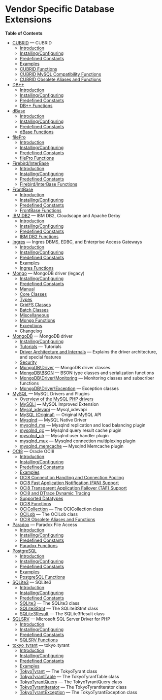 Vendor Specific Database Extensions
===================================

**Table of Contents**

-   [CUBRID](/book/cubrid.html) — CUBRID
    -   [Introduction](/book/cubrid.html#Introduction)
    -   [Installing/Configuring](/book/cubrid.html#Installing/Configuring)
    -   [Predefined Constants](/book/cubrid.html#Predefined%20Constants)
    -   [Examples](/book/cubrid.html#Examples)
    -   [CUBRID Functions](/book/cubrid.html#CUBRID%20Functions)
    -   [CUBRID MySQL Compatibility
        Functions](/book/cubrid.html#CUBRID%20MySQL%20Compatibility%20Functions)
    -   [CUBRID Obsolete Aliases and
        Functions](/book/cubrid.html#CUBRID%20Obsolete%20Aliases%20and%20Functions)
-   [DB++](/book/dbplus.html)
    -   [Introduction](/book/dbplus.html#Introduction)
    -   [Installing/Configuring](/book/dbplus.html#Installing/Configuring)
    -   [Predefined Constants](/book/dbplus.html#Predefined%20Constants)
    -   [DB++ Functions](/book/dbplus.html#DB++%20Functions)
-   [dBase](/book/dbase.html)
    -   [Introduction](/book/dbase.html#Introduction)
    -   [Installing/Configuring](/book/dbase.html#Installing/Configuring)
    -   [Predefined Constants](/book/dbase.html#Predefined%20Constants)
    -   [dBase Functions](/book/dbase.html#dBase%20Functions)
-   [filePro](/book/filepro.html)
    -   [Introduction](/book/filepro.html#Introduction)
    -   [Installing/Configuring](/book/filepro.html#Installing/Configuring)
    -   [Predefined
        Constants](/book/filepro.html#Predefined%20Constants)
    -   [filePro Functions](/book/filepro.html#filePro%20Functions)
-   [Firebird/InterBase](/book/ibase.html)
    -   [Introduction](/book/ibase.html#Introduction)
    -   [Installing/Configuring](/book/ibase.html#Installing/Configuring)
    -   [Predefined Constants](/book/ibase.html#Predefined%20Constants)
    -   [Firebird/InterBase
        Functions](/book/ibase.html#Firebird/InterBase%20Functions)
-   [FrontBase](/book/fbsql.html)
    -   [Introduction](/book/fbsql.html#Introduction)
    -   [Installing/Configuring](/book/fbsql.html#Installing/Configuring)
    -   [Predefined Constants](/book/fbsql.html#Predefined%20Constants)
    -   [FrontBase Functions](/book/fbsql.html#FrontBase%20Functions)
-   [IBM DB2](/book/ibm-db2.html) — IBM DB2, Cloudscape and Apache Derby
    -   [Introduction](/book/ibm-db2.html#Introduction)
    -   [Installing/Configuring](/book/ibm-db2.html#Installing/Configuring)
    -   [Predefined
        Constants](/book/ibm-db2.html#Predefined%20Constants)
    -   [IBM DB2 Functions](/book/ibm-db2.html#IBM%20DB2%20Functions)
-   [Ingres](/book/ingres.html) — Ingres DBMS, EDBC, and Enterprise
    Access Gateways
    -   [Introduction](/book/ingres.html#Introduction)
    -   [Installing/Configuring](/book/ingres.html#Installing/Configuring)
    -   [Predefined Constants](/book/ingres.html#Predefined%20Constants)
    -   [Examples](/book/ingres.html#Examples)
    -   [Ingres Functions](/book/ingres.html#Ingres%20Functions)
-   [Mongo](/book/mongo.html) — MongoDB driver (legacy)
    -   [Installing/Configuring](/book/mongo.html#Installing/Configuring)
    -   [Predefined Constants](/book/mongo.html#Predefined%20Constants)
    -   [Manual](/book/mongo.html#Manual)
    -   [Core Classes](/book/mongo.html#Core%20Classes)
    -   [Types](/book/mongo.html#Types)
    -   [GridFS Classes](/book/mongo.html#GridFS%20Classes)
    -   [Batch Classes](/book/mongo.html#Batch%20Classes)
    -   [Miscellaneous](/book/mongo.html#Miscellaneous)
    -   [Mongo Functions](/book/mongo.html#Mongo%20Functions)
    -   [Exceptions](/book/mongo.html#Exceptions)
    -   [Changelog](/book/mongo.html#Changelog)
-   [MongoDB](/set/mongodb.html) — MongoDB driver
    -   [Installing/Configuring](/set/mongodb.html#Installing/Configuring)
    -   [Tutorials](/set/mongodb.html#Tutorials) — Tutorials
    -   [Driver Architecture and
        Internals](/set/mongodb.html#Driver%20Architecture%20and%20Internals)
        — Explains the driver architecture, and special features
    -   [Security](/set/mongodb.html#Security)
    -   [MongoDB\\Driver](/set/mongodb.html#MongoDB\Driver) — MongoDB
        driver classes
    -   [MongoDB\\BSON](/set/mongodb.html#MongoDB\BSON) — BSON type
        classes and serialization functions
    -   [MongoDB\\Driver\\Monitoring](/set/mongodb.html#MongoDB\Driver\Monitoring)
        — Monitoring classes and subscriber functions
    -   [MongoDB\\Driver\\Exception](/set/mongodb.html#MongoDB\Driver\Exception)
        — Exception classes
-   [MySQL](/set/mysqlinfo.html) — MySQL Drivers and Plugins
    -   [Overview of the MySQL PHP
        drivers](/set/mysqlinfo.html#Overview%20of%20the%20MySQL%20PHP%20drivers)
    -   [MySQLi](/set/mysqlinfo.html#MySQLi) — MySQL Improved Extension
    -   [Mysql\_xdevapi](/set/mysqlinfo.html#Mysql_xdevapi) —
        Mysql\_xdevapi
    -   [MySQL (Original)](/set/mysqlinfo.html#MySQL%20(Original)) —
        Original MySQL API
    -   [Mysqlnd](/set/mysqlinfo.html#Mysqlnd) — MySQL Native Driver
    -   [mysqlnd\_ms](/set/mysqlinfo.html#mysqlnd_ms) — Mysqlnd
        replication and load balancing plugin
    -   [mysqlnd\_qc](/set/mysqlinfo.html#mysqlnd_qc) — Mysqlnd query
        result cache plugin
    -   [mysqlnd\_uh](/set/mysqlinfo.html#mysqlnd_uh) — Mysqlnd user
        handler plugin
    -   [mysqlnd\_mux](/set/mysqlinfo.html#mysqlnd_mux) — Mysqlnd
        connection multiplexing plugin
    -   [mysqlnd\_memcache](/set/mysqlinfo.html#mysqlnd_memcache) —
        Mysqlnd Memcache plugin
-   [OCI8](/book/oci8.html) — Oracle OCI8
    -   [Introduction](/book/oci8.html#Introduction)
    -   [Installing/Configuring](/book/oci8.html#Installing/Configuring)
    -   [Predefined Constants](/book/oci8.html#Predefined%20Constants)
    -   [Examples](/book/oci8.html#Examples)
    -   [OCI8 Connection Handling and Connection
        Pooling](/book/oci8.html#OCI8%20Connection%20Handling%20and%20Connection%20Pooling)
    -   [OCI8 Fast Application Notification (FAN)
        Support](/book/oci8.html#OCI8%20Fast%20Application%20Notification%20(FAN)%20Support)
    -   [OCI8 Transparent Application Failover (TAF)
        Support](/book/oci8.html#OCI8%20Transparent%20Application%20Failover%20(TAF)%20Support)
    -   [OCI8 and DTrace Dynamic
        Tracing](/book/oci8.html#OCI8%20and%20DTrace%20Dynamic%20Tracing)
    -   [Supported Datatypes](/book/oci8.html#Supported%20Datatypes)
    -   [OCI8 Functions](/book/oci8.html#OCI8%20Functions)
    -   [OCICollection](/book/oci8.html#OCICollection) — The
        OCICollection class
    -   [OCILob](/book/oci8.html#OCILob) — The OCILob class
    -   [OCI8 Obsolete Aliases and
        Functions](/book/oci8.html#OCI8%20Obsolete%20Aliases%20and%20Functions)
-   [Paradox](/book/paradox.html) — Paradox File Access
    -   [Introduction](/book/paradox.html#Introduction)
    -   [Installing/Configuring](/book/paradox.html#Installing/Configuring)
    -   [Predefined
        Constants](/book/paradox.html#Predefined%20Constants)
    -   [Paradox Functions](/book/paradox.html#Paradox%20Functions)
-   [PostgreSQL](/book/pgsql.html)
    -   [Introduction](/book/pgsql.html#Introduction)
    -   [Installing/Configuring](/book/pgsql.html#Installing/Configuring)
    -   [Predefined Constants](/book/pgsql.html#Predefined%20Constants)
    -   [Examples](/book/pgsql.html#Examples)
    -   [PostgreSQL Functions](/book/pgsql.html#PostgreSQL%20Functions)
-   [SQLite3](/book/sqlite3.html) — SQLite3
    -   [Introduction](/book/sqlite3.html#Introduction)
    -   [Installing/Configuring](/book/sqlite3.html#Installing/Configuring)
    -   [Predefined
        Constants](/book/sqlite3.html#Predefined%20Constants)
    -   [SQLite3](/book/sqlite3.html#SQLite3) — The SQLite3 class
    -   [SQLite3Stmt](/book/sqlite3.html#SQLite3Stmt) — The SQLite3Stmt
        class
    -   [SQLite3Result](/book/sqlite3.html#SQLite3Result) — The
        SQLite3Result class
-   [SQLSRV](/book/sqlsrv.html) — Microsoft SQL Server Driver for PHP
    -   [Introduction](/book/sqlsrv.html#Introduction)
    -   [Installing/Configuring](/book/sqlsrv.html#Installing/Configuring)
    -   [Predefined Constants](/book/sqlsrv.html#Predefined%20Constants)
    -   [SQLSRV Functions](/book/sqlsrv.html#SQLSRV%20Functions)
-   [tokyo\_tyrant](/book/tokyo-tyrant.html) — tokyo\_tyrant
    -   [Introduction](/book/tokyo-tyrant.html#Introduction)
    -   [Installing/Configuring](/book/tokyo-tyrant.html#Installing/Configuring)
    -   [Predefined
        Constants](/book/tokyo-tyrant.html#Predefined%20Constants)
    -   [Examples](/book/tokyo-tyrant.html#Examples)
    -   [TokyoTyrant](/book/tokyo-tyrant.html#TokyoTyrant) — The
        TokyoTyrant class
    -   [TokyoTyrantTable](/book/tokyo-tyrant.html#TokyoTyrantTable) —
        The TokyoTyrantTable class
    -   [TokyoTyrantQuery](/book/tokyo-tyrant.html#TokyoTyrantQuery) —
        The TokyoTyrantQuery class
    -   [TokyoTyrantIterator](/book/tokyo-tyrant.html#TokyoTyrantIterator)
        — The TokyoTyrantIterator class
    -   [TokyoTyrantException](/book/tokyo-tyrant.html#TokyoTyrantException)
        — The TokyoTyrantException class
